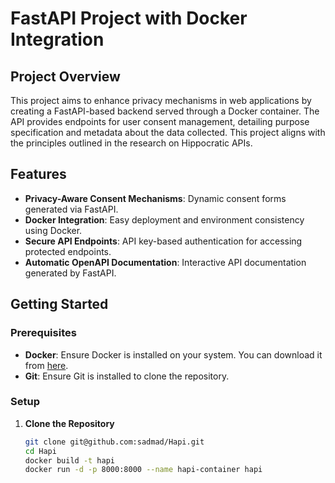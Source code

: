 # FastAPI Project with Docker Integration

## Project Overview

This project aims to enhance privacy mechanisms in web applications by creating a FastAPI-based backend served through a Docker container. The API provides endpoints for user consent management, detailing purpose specification and metadata about the data collected. This project aligns with the principles outlined in the research on Hippocratic APIs.

## Features

- **Privacy-Aware Consent Mechanisms**: Dynamic consent forms generated via FastAPI.
- **Docker Integration**: Easy deployment and environment consistency using Docker.
- **Secure API Endpoints**: API key-based authentication for accessing protected endpoints.
- **Automatic OpenAPI Documentation**: Interactive API documentation generated by FastAPI.

## Getting Started

### Prerequisites

- **Docker**: Ensure Docker is installed on your system. You can download it from [here](https://www.docker.com/get-started).
- **Git**: Ensure Git is installed to clone the repository.

### Setup

1. **Clone the Repository**

   ```bash
   git clone git@github.com:sadmad/Hapi.git
   cd Hapi
   docker build -t hapi
   docker run -d -p 8000:8000 --name hapi-container hapi
